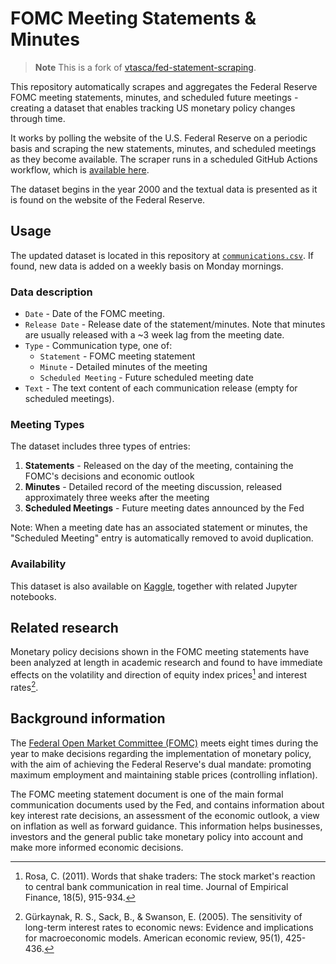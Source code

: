 # FOMC Meeting Statements & Minutes
> **Note**
> This is a fork of [vtasca/fed-statement-scraping](https://github.com/vtasca/fed-statement-scraping).

This repository automatically scrapes and aggregates the Federal Reserve FOMC meeting statements, minutes, and scheduled future meetings - creating a dataset that enables tracking US monetary policy changes through time.

It works by polling the website of the U.S. Federal Reserve on a periodic basis and scraping the new statements, minutes, and scheduled meetings as they become available. 
The scraper runs in a scheduled GitHub Actions workflow, which is [available here](https://github.com/vtasca/fed-statement-scraping/actions/workflows/main.yml).

The dataset begins in the year 2000 and the textual data is presented as it is found on the website of the Federal Reserve.

## Usage
The updated dataset is located in this repository at [`communications.csv`](https://github.com/vtasca/fed-statement-scraping/blob/master/communications.csv). If found, new data is added on a weekly basis on Monday mornings.

### Data description
- `Date` - Date of the FOMC meeting.
- `Release Date` - Release date of the statement/minutes. Note that minutes are usually released with a ~3 week lag from the meeting date.
- `Type` - Communication type, one of:
  - `Statement` - FOMC meeting statement
  - `Minute` - Detailed minutes of the meeting
  - `Scheduled Meeting` - Future scheduled meeting date
- `Text` - The text content of each communication release (empty for scheduled meetings).

### Meeting Types
The dataset includes three types of entries:
1. **Statements** - Released on the day of the meeting, containing the FOMC's decisions and economic outlook
2. **Minutes** - Detailed record of the meeting discussion, released approximately three weeks after the meeting
3. **Scheduled Meetings** - Future meeting dates announced by the Fed

Note: When a meeting date has an associated statement or minutes, the "Scheduled Meeting" entry is automatically removed to avoid duplication.

### Availability
This dataset is also available on [Kaggle](https://www.kaggle.com/datasets/vladtasca/fomc-meeting-statements-and-minutes), together with related Jupyter notebooks.

## Related research
Monetary policy decisions shown in the FOMC meeting statements have been analyzed at length in academic research and found to have immediate effects on the volatility and direction of equity index prices[^1] and interest rates[^2].
[^1]: Rosa, C. (2011). Words that shake traders: The stock market's reaction to central bank communication in real time. Journal of Empirical Finance, 18(5), 915-934.
[^2]: Gürkaynak, R. S., Sack, B., & Swanson, E. (2005). The sensitivity of long-term interest rates to economic news: Evidence and implications for macroeconomic models. American economic review, 95(1), 425-436.

## Background information
The [Federal Open Market Committee (FOMC)](https://www.federalreserve.gov/monetarypolicy/fomc.htm) meets eight times during the year to make decisions regarding the implementation of monetary policy, with the aim of achieving the Federal Reserve's dual mandate: promoting maximum employment and maintaining stable prices (controlling inflation).

The FOMC meeting statement document is one of the main formal communication documents used by the Fed, and contains information about key interest rate decisions, an assessment of the economic outlook, a view on inflation as well as forward guidance. This information helps businesses, investors and the general public take monetary policy into account and make more informed economic decisions.
